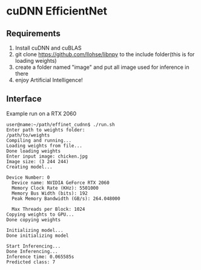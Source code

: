 # cuDNN EfficientNet

## Requirements
1. Install cuDNN and cuBLAS
2. git clone https://github.com/llohse/libnpy to the include folder(this is for loading weights)
3. create a folder named "image" and put all image used for inference in there
4. enjoy Artificial Intelligence!


## Interface
Example run on a RTX 2060
```console
user@name:~/path/effinet_cudnn$ ./run.sh 
Enter path to weights folder:
/path/to/weights
Compiling and running...
Loading weights from file...
Done loading weights
Enter input image: chicken.jpg
Image size: (3 244 244)
Creating model...

Device Number: 0
  Device name: NVIDIA GeForce RTX 2060
  Memory Clock Rate (KHz): 5501000
  Memory Bus Width (bits): 192
  Peak Memory Bandwidth (GB/s): 264.048000

  Max Threads per Block: 1024
Copying weights to GPU...
Done copying weights

Initializing model...
Done initializing model

Start Inferencing...
Done Inferencing...
Inference time: 0.065585s
Predicted class: 7
```






